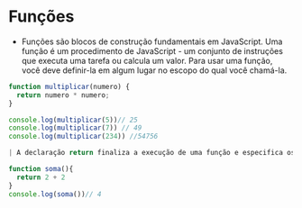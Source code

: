 # Funções

- Funções são blocos de construção fundamentais em JavaScript. Uma função é um procedimento de JavaScript - um conjunto de instruções que executa uma tarefa ou calcula um valor. Para usar uma função, você deve definir-la em algum lugar no escopo do qual você chamá-la.

```js
function multiplicar(numero) {
  return numero * numero;
}

console.log(multiplicar(5))// 25
console.log(multiplicar(7)) // 49 
console.log(multiplicar(234)) //54756
```

```js
| A declaração return finaliza a execução de uma função e especifica os valores que devem ser retonados para onde a função foi chamada.

function soma(){
  return 2 + 2 
}
console.log(soma())// 4
```